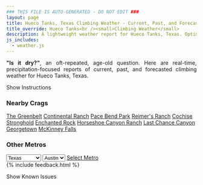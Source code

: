 ```yaml
---
### THIS FILE IS AUTO-GENERATED - DO NOT EDIT ###
layout: page
title: Hueco Tanks, Texas Climbing Weather - Current, Past, and Forecasted Report
title_override: Hueco Tanks<br /><small>Climbing Weather</small>
description: A lightweight weather report for Hueco Tanks, Texas. Optimized for slow internet connections.
js_includes:
  - weather.js
---
```


<section class="measure center lh-copy f5-ns f6 ph2 mv4" style="text-align: justify;">
<strong>"Is it dry?"</strong>, an oft-repeated, age-old question. Here are real-time,
precipitation-focused reports of current, past, and forecasted climbing weather for Hueco Tanks, Texas.
</section>

<p id="settings-toggle" class="mw5 b center tc hover-light-red black-70 pointer">Show Instructions</p>
<section id="settings" class="overflow-hidden" style="display:none;">
    <div class="mv2 ph2 center">
        <div class="fn f6 tc pv2">
            <p class="measure lh-copy center"><strong>Show/hide hourly forecasts</strong> by clicking the desired day.</p>
            <hr class="mw5 p0 mv2 o-60 b0 bt b--light-red light-red bg-light-red">
            <p class="measure lh-copy center"><strong>Current and Past conditions</strong> are measured by the nearest weather station. <strong>Forecast conditions</strong> are calculated and polled separately.</p>
            <hr class="mw5 p0 mv2 o-60 b0 bt b--light-red light-red bg-light-red">
            <p class="measure lh-copy center"><strong>Having issues?</strong> Try <a id="clear-cache" class="no-underline relative fancy-link light-red hover-light-red" href="#">clearing the local cache</a>.</p>
            <hr class="mw5 p0 mv2 o-60 b0 bt b--light-red light-red bg-light-red">
            <p class="measure lh-copy center">Weather data sourced from <a class="no-underline fancy-link relative light-red" target="_blank" href="https://www.weather.gov/documentation/services-web-api">weather.gov</a>.</p>
        </div>
    </div>
</section>
<section id="weather" data-crag="hueco-tanks-texas" class="mv4-ns mv3 ph2 center"></section>
<section id="nearby" class="tc lh-copy">
  <h3>Nearby Crags</h3>
<a class="nowrap no-underline fancy-link relative light-red mh3" href="/crags/the-greenbelt-texas-weather.html">The Greenbelt</a>
<a class="nowrap no-underline fancy-link relative light-red mh3" href="/crags/continental-ranch-texas-weather.html">Continental Ranch</a>
<a class="nowrap no-underline fancy-link relative light-red mh3" href="/crags/pace-bend-park-texas-weather.html">Pace Bend Park</a>
<a class="nowrap no-underline fancy-link relative light-red mh3" href="/crags/reimers-ranch-texas-weather.html">Reimer's Ranch</a>
<a class="nowrap no-underline fancy-link relative light-red mh3" href="/crags/cochise-stronghold-arizona-weather.html">Cochise Stronghold</a>
<a class="nowrap no-underline fancy-link relative light-red mh3" href="/crags/enchanted-rock-texas-weather.html">Enchanted Rock</a>
<a class="nowrap no-underline fancy-link relative light-red mh3" href="/crags/horseshoe-canyon-ranch-arkansas-weather.html">Horseshoe Canyon Ranch</a>
<a class="nowrap no-underline fancy-link relative light-red mh3" href="/crags/last-chance-canyon-new-mexico-weather.html">Last Chance Canyon</a>
<a class="nowrap no-underline fancy-link relative light-red mh3" href="/crags/georgetown-texas-weather.html">Georgetown</a>
<a class="nowrap no-underline fancy-link relative light-red mh3" href="/crags/mckinney-falls-texas-weather.html">McKinney Falls</a>
</section>
<section id="nearby" class="tc lh-copy">
  <h3>Other Metros</h3>
  <select class="ma1 bg-near-white pa2" id="stateSel">
    <option value="Texas" selected>Texas</option>
    <option value="Washington">Washington</option>
    <option value="Colorado">Colorado</option>
    <option value="Tennessee">Tennessee</option>
    <option value="Utah">Utah</option>
    <option value="California">California</option>
  </select>
  <select class="ma1 bg-near-white pa2" id="citySel">
    <option value="Austin" selected>Austin</option>
  </select>
  <a id="selectMetro" class="f6 link dim ph3 pv2 ma1 dib white bg-light-red" href="/crags/austin-texas-weather.html">Select Metro</a>
  <script>
    var states = [];
    states["Texas"] = "Austin"
    states["Washington"] = "Seattle"
    states["Colorado"] = "Denver"
    states["Tennessee"] = "Nashville"
    states["Utah"] = "Salt Lake City"
    states["California"] = "San Francisco|Los Angeles"
  </script>
</section>
{% include feedback.html %}
<p id="issues-toggle" class="mw5 b center tc hover-light-red black-70 pointer">Show Known Issues</p>
<section id="issues" class="overflow-hidden tc f6">
</section>

<script>
  var weekly_EPZ_116_60 = {"updated":"2021-07-23T08:31:39+00:00","units":"us","forecastGenerator":"BaselineForecastGenerator","generatedAt":"2021-07-23T08:43:38+00:00","updateTime":"2021-07-23T08:31:39+00:00","validTimes":"2021-07-23T02:00:00+00:00/P8DT6H","elevation":{"value":1449.9336,"unitCode":"unit:m"},"periods":[{"number":1,"name":"Overnight","startTime":"2021-07-23T02:00:00-06:00","endTime":"2021-07-23T06:00:00-06:00","isDaytime":false,"temperature":70,"temperatureUnit":"F","temperatureTrend":null,"windSpeed":"10 mph","windDirection":"SE","icon":"https://api.weather.gov/icons/land/night/tsra_hi,20?size=medium","shortForecast":"Isolated Showers And Thunderstorms","detailedForecast":"Isolated showers and thunderstorms. Mostly cloudy, with a low around 70. Southeast wind around 10 mph. Chance of precipitation is 20%. New rainfall amounts less than a tenth of an inch possible."},{"number":2,"name":"Friday","startTime":"2021-07-23T06:00:00-06:00","endTime":"2021-07-23T18:00:00-06:00","isDaytime":true,"temperature":88,"temperatureUnit":"F","temperatureTrend":null,"windSpeed":"12 to 17 mph","windDirection":"SW","icon":"https://api.weather.gov/icons/land/day/tsra_hi/tsra_hi,40?size=medium","shortForecast":"Scattered Showers And Thunderstorms","detailedForecast":"Scattered showers and thunderstorms. Mostly sunny, with a high near 88. Southwest wind 12 to 17 mph, with gusts as high as 26 mph. Chance of precipitation is 40%. New rainfall amounts less than a tenth of an inch possible."},{"number":3,"name":"Friday Night","startTime":"2021-07-23T18:00:00-06:00","endTime":"2021-07-24T06:00:00-06:00","isDaytime":false,"temperature":66,"temperatureUnit":"F","temperatureTrend":null,"windSpeed":"8 to 17 mph","windDirection":"SW","icon":"https://api.weather.gov/icons/land/night/tsra_sct,40?size=medium","shortForecast":"Scattered Showers And Thunderstorms","detailedForecast":"Scattered showers and thunderstorms. Mostly cloudy, with a low around 66. Southwest wind 8 to 17 mph, with gusts as high as 26 mph. Chance of precipitation is 40%. New rainfall amounts between a quarter and half of an inch possible."},{"number":4,"name":"Saturday","startTime":"2021-07-24T06:00:00-06:00","endTime":"2021-07-24T18:00:00-06:00","isDaytime":true,"temperature":85,"temperatureUnit":"F","temperatureTrend":null,"windSpeed":"13 mph","windDirection":"SW","icon":"https://api.weather.gov/icons/land/day/tsra_hi,20/tsra_hi,40?size=medium","shortForecast":"Chance Showers And Thunderstorms","detailedForecast":"A chance of showers and thunderstorms. Mostly sunny, with a high near 85. Southwest wind around 13 mph, with gusts as high as 20 mph. Chance of precipitation is 40%."},{"number":5,"name":"Saturday Night","startTime":"2021-07-24T18:00:00-06:00","endTime":"2021-07-25T06:00:00-06:00","isDaytime":false,"temperature":66,"temperatureUnit":"F","temperatureTrend":null,"windSpeed":"9 to 13 mph","windDirection":"SW","icon":"https://api.weather.gov/icons/land/night/tsra_sct,40/tsra_sct,20?size=medium","shortForecast":"Chance Showers And Thunderstorms","detailedForecast":"A chance of showers and thunderstorms. Mostly cloudy, with a low around 66. Southwest wind 9 to 13 mph, with gusts as high as 20 mph. Chance of precipitation is 40%."},{"number":6,"name":"Sunday","startTime":"2021-07-25T06:00:00-06:00","endTime":"2021-07-25T18:00:00-06:00","isDaytime":true,"temperature":86,"temperatureUnit":"F","temperatureTrend":null,"windSpeed":"8 mph","windDirection":"WSW","icon":"https://api.weather.gov/icons/land/day/tsra_hi,20/tsra_hi,30?size=medium","shortForecast":"Chance Showers And Thunderstorms","detailedForecast":"A chance of showers and thunderstorms. Partly sunny, with a high near 86. West southwest wind around 8 mph. Chance of precipitation is 30%."},{"number":7,"name":"Sunday Night","startTime":"2021-07-25T18:00:00-06:00","endTime":"2021-07-26T06:00:00-06:00","isDaytime":false,"temperature":69,"temperatureUnit":"F","temperatureTrend":null,"windSpeed":"8 to 12 mph","windDirection":"W","icon":"https://api.weather.gov/icons/land/night/tsra_hi,20?size=medium","shortForecast":"Slight Chance Showers And Thunderstorms","detailedForecast":"A slight chance of showers and thunderstorms. Partly cloudy, with a low around 69. West wind 8 to 12 mph. Chance of precipitation is 20%."},{"number":8,"name":"Monday","startTime":"2021-07-26T06:00:00-06:00","endTime":"2021-07-26T18:00:00-06:00","isDaytime":true,"temperature":89,"temperatureUnit":"F","temperatureTrend":null,"windSpeed":"6 to 9 mph","windDirection":"SSE","icon":"https://api.weather.gov/icons/land/day/sct/tsra_hi,30?size=medium","shortForecast":"Mostly Sunny then Chance Showers And Thunderstorms","detailedForecast":"A chance of showers and thunderstorms after noon. Mostly sunny, with a high near 89. South southeast wind 6 to 9 mph. Chance of precipitation is 30%."},{"number":9,"name":"Monday Night","startTime":"2021-07-26T18:00:00-06:00","endTime":"2021-07-27T06:00:00-06:00","isDaytime":false,"temperature":70,"temperatureUnit":"F","temperatureTrend":null,"windSpeed":"8 to 13 mph","windDirection":"ESE","icon":"https://api.weather.gov/icons/land/night/tsra_hi/sct?size=medium","shortForecast":"Slight Chance Showers And Thunderstorms then Partly Cloudy","detailedForecast":"A slight chance of showers and thunderstorms before midnight. Partly cloudy, with a low around 70. East southeast wind 8 to 13 mph, with gusts as high as 20 mph."},{"number":10,"name":"Tuesday","startTime":"2021-07-27T06:00:00-06:00","endTime":"2021-07-27T18:00:00-06:00","isDaytime":true,"temperature":91,"temperatureUnit":"F","temperatureTrend":null,"windSpeed":"8 to 13 mph","windDirection":"E","icon":"https://api.weather.gov/icons/land/day/few/tsra_hi,20?size=medium","shortForecast":"Sunny then Slight Chance Showers And Thunderstorms","detailedForecast":"A slight chance of showers and thunderstorms after noon. Sunny, with a high near 91. Chance of precipitation is 20%."},{"number":11,"name":"Tuesday Night","startTime":"2021-07-27T18:00:00-06:00","endTime":"2021-07-28T06:00:00-06:00","isDaytime":false,"temperature":71,"temperatureUnit":"F","temperatureTrend":null,"windSpeed":"8 to 14 mph","windDirection":"E","icon":"https://api.weather.gov/icons/land/night/tsra_hi?size=medium","shortForecast":"Slight Chance Showers And Thunderstorms","detailedForecast":"A slight chance of showers and thunderstorms. Partly cloudy, with a low around 71."},{"number":12,"name":"Wednesday","startTime":"2021-07-28T06:00:00-06:00","endTime":"2021-07-28T18:00:00-06:00","isDaytime":true,"temperature":91,"temperatureUnit":"F","temperatureTrend":null,"windSpeed":"8 to 13 mph","windDirection":"ESE","icon":"https://api.weather.gov/icons/land/day/tsra_hi,20?size=medium","shortForecast":"Slight Chance Showers And Thunderstorms","detailedForecast":"A slight chance of showers and thunderstorms. Sunny, with a high near 91. Chance of precipitation is 20%."},{"number":13,"name":"Wednesday Night","startTime":"2021-07-28T18:00:00-06:00","endTime":"2021-07-29T06:00:00-06:00","isDaytime":false,"temperature":71,"temperatureUnit":"F","temperatureTrend":null,"windSpeed":"8 to 14 mph","windDirection":"ESE","icon":"https://api.weather.gov/icons/land/night/tsra_hi,20?size=medium","shortForecast":"Slight Chance Showers And Thunderstorms","detailedForecast":"A slight chance of showers and thunderstorms. Partly cloudy, with a low around 71. Chance of precipitation is 20%."},{"number":14,"name":"Thursday","startTime":"2021-07-29T06:00:00-06:00","endTime":"2021-07-29T18:00:00-06:00","isDaytime":true,"temperature":90,"temperatureUnit":"F","temperatureTrend":null,"windSpeed":"8 to 16 mph","windDirection":"ESE","icon":"https://api.weather.gov/icons/land/day/tsra_hi,20?size=medium","shortForecast":"Slight Chance Showers And Thunderstorms","detailedForecast":"A slight chance of showers and thunderstorms. Sunny, with a high near 90. Chance of precipitation is 20%."}]}
  var hourly_EPZ_116_60 = {"@context":["https://geojson.org/geojson-ld/geojson-context.jsonld",{"@version":"1.1","wx":"https://api.weather.gov/ontology#","geo":"http://www.opengis.net/ont/geosparql#","unit":"http://codes.wmo.int/common/unit/","@vocab":"https://api.weather.gov/ontology#"}],"type":"Feature","geometry":{"type":"Polygon","coordinates":[[[-106.0565394,31.9207523],[-106.054364,31.8981566],[-106.02775960000001,31.9000002],[-106.02992990000001,31.9225961],[-106.0565394,31.9207523]]]},"properties":{"updated":"2021-07-23T08:31:39+00:00","units":"us","forecastGenerator":"HourlyForecastGenerator","generatedAt":"2021-07-23T08:43:39+00:00","updateTime":"2021-07-23T08:31:39+00:00","validTimes":"2021-07-23T02:00:00+00:00/P8DT6H","elevation":{"value":1449.9336,"unitCode":"unit:m"},"periods":[{"number":1,"name":"","startTime":"2021-07-23T02:00:00-06:00","endTime":"2021-07-23T03:00:00-06:00","isDaytime":false,"temperature":75,"temperatureUnit":"F","temperatureTrend":null,"windSpeed":"8 mph","windDirection":"SE","icon":"https://api.weather.gov/icons/land/night/tsra_sct,20?size=small","shortForecast":"Isolated Showers And Thunderstorms","detailedForecast":""},{"number":2,"name":"","startTime":"2021-07-23T03:00:00-06:00","endTime":"2021-07-23T04:00:00-06:00","isDaytime":false,"temperature":73,"temperatureUnit":"F","temperatureTrend":null,"windSpeed":"8 mph","windDirection":"ESE","icon":"https://api.weather.gov/icons/land/night/tsra_hi,20?size=small","shortForecast":"Isolated Showers And Thunderstorms","detailedForecast":""},{"number":3,"name":"","startTime":"2021-07-23T04:00:00-06:00","endTime":"2021-07-23T05:00:00-06:00","isDaytime":false,"temperature":73,"temperatureUnit":"F","temperatureTrend":null,"windSpeed":"10 mph","windDirection":"SE","icon":"https://api.weather.gov/icons/land/night/tsra_hi?size=small","shortForecast":"Isolated Showers And Thunderstorms","detailedForecast":""},{"number":4,"name":"","startTime":"2021-07-23T05:00:00-06:00","endTime":"2021-07-23T06:00:00-06:00","isDaytime":false,"temperature":71,"temperatureUnit":"F","temperatureTrend":null,"windSpeed":"9 mph","windDirection":"ESE","icon":"https://api.weather.gov/icons/land/night/tsra_hi?size=small","shortForecast":"Isolated Showers And Thunderstorms","detailedForecast":""},{"number":5,"name":"","startTime":"2021-07-23T06:00:00-06:00","endTime":"2021-07-23T07:00:00-06:00","isDaytime":true,"temperature":70,"temperatureUnit":"F","temperatureTrend":null,"windSpeed":"12 mph","windDirection":"SE","icon":"https://api.weather.gov/icons/land/day/tsra_hi?size=small","shortForecast":"Isolated Showers And Thunderstorms","detailedForecast":""},{"number":6,"name":"","startTime":"2021-07-23T07:00:00-06:00","endTime":"2021-07-23T08:00:00-06:00","isDaytime":true,"temperature":70,"temperatureUnit":"F","temperatureTrend":null,"windSpeed":"12 mph","windDirection":"SE","icon":"https://api.weather.gov/icons/land/day/sct?size=small","shortForecast":"Mostly Sunny","detailedForecast":""},{"number":7,"name":"","startTime":"2021-07-23T08:00:00-06:00","endTime":"2021-07-23T09:00:00-06:00","isDaytime":true,"temperature":74,"temperatureUnit":"F","temperatureTrend":null,"windSpeed":"14 mph","windDirection":"S","icon":"https://api.weather.gov/icons/land/day/sct?size=small","shortForecast":"Mostly Sunny","detailedForecast":""},{"number":8,"name":"","startTime":"2021-07-23T09:00:00-06:00","endTime":"2021-07-23T10:00:00-06:00","isDaytime":true,"temperature":77,"temperatureUnit":"F","temperatureTrend":null,"windSpeed":"14 mph","windDirection":"WSW","icon":"https://api.weather.gov/icons/land/day/sct?size=small","shortForecast":"Mostly Sunny","detailedForecast":""},{"number":9,"name":"","startTime":"2021-07-23T10:00:00-06:00","endTime":"2021-07-23T11:00:00-06:00","isDaytime":true,"temperature":80,"temperatureUnit":"F","temperatureTrend":null,"windSpeed":"13 mph","windDirection":"WSW","icon":"https://api.weather.gov/icons/land/day/sct?size=small","shortForecast":"Mostly Sunny","detailedForecast":""},{"number":10,"name":"","startTime":"2021-07-23T11:00:00-06:00","endTime":"2021-07-23T12:00:00-06:00","isDaytime":true,"temperature":82,"temperatureUnit":"F","temperatureTrend":null,"windSpeed":"12 mph","windDirection":"WSW","icon":"https://api.weather.gov/icons/land/day/sct?size=small","shortForecast":"Mostly Sunny","detailedForecast":""},{"number":11,"name":"","startTime":"2021-07-23T12:00:00-06:00","endTime":"2021-07-23T13:00:00-06:00","isDaytime":true,"temperature":84,"temperatureUnit":"F","temperatureTrend":null,"windSpeed":"12 mph","windDirection":"WSW","icon":"https://api.weather.gov/icons/land/day/tsra_hi,20?size=small","shortForecast":"Isolated Showers And Thunderstorms","detailedForecast":""},{"number":12,"name":"","startTime":"2021-07-23T13:00:00-06:00","endTime":"2021-07-23T14:00:00-06:00","isDaytime":true,"temperature":86,"temperatureUnit":"F","temperatureTrend":null,"windSpeed":"12 mph","windDirection":"WSW","icon":"https://api.weather.gov/icons/land/day/tsra_hi,20?size=small","shortForecast":"Isolated Showers And Thunderstorms","detailedForecast":""},{"number":13,"name":"","startTime":"2021-07-23T14:00:00-06:00","endTime":"2021-07-23T15:00:00-06:00","isDaytime":true,"temperature":88,"temperatureUnit":"F","temperatureTrend":null,"windSpeed":"13 mph","windDirection":"WSW","icon":"https://api.weather.gov/icons/land/day/tsra_hi,30?size=small","shortForecast":"Scattered Showers And Thunderstorms","detailedForecast":""},{"number":14,"name":"","startTime":"2021-07-23T15:00:00-06:00","endTime":"2021-07-23T16:00:00-06:00","isDaytime":true,"temperature":88,"temperatureUnit":"F","temperatureTrend":null,"windSpeed":"15 mph","windDirection":"W","icon":"https://api.weather.gov/icons/land/day/tsra_hi,40?size=small","shortForecast":"Scattered Showers And Thunderstorms","detailedForecast":""},{"number":15,"name":"","startTime":"2021-07-23T16:00:00-06:00","endTime":"2021-07-23T17:00:00-06:00","isDaytime":true,"temperature":86,"temperatureUnit":"F","temperatureTrend":null,"windSpeed":"15 mph","windDirection":"W","icon":"https://api.weather.gov/icons/land/day/tsra_hi?size=small","shortForecast":"Scattered Showers And Thunderstorms","detailedForecast":""},{"number":16,"name":"","startTime":"2021-07-23T17:00:00-06:00","endTime":"2021-07-23T18:00:00-06:00","isDaytime":true,"temperature":86,"temperatureUnit":"F","temperatureTrend":null,"windSpeed":"17 mph","windDirection":"W","icon":"https://api.weather.gov/icons/land/day/tsra_hi?size=small","shortForecast":"Scattered Showers And Thunderstorms","detailedForecast":""},{"number":17,"name":"","startTime":"2021-07-23T18:00:00-06:00","endTime":"2021-07-23T19:00:00-06:00","isDaytime":false,"temperature":85,"temperatureUnit":"F","temperatureTrend":null,"windSpeed":"16 mph","windDirection":"W","icon":"https://api.weather.gov/icons/land/night/tsra_hi?size=small","shortForecast":"Scattered Showers And Thunderstorms","detailedForecast":""},{"number":18,"name":"","startTime":"2021-07-23T19:00:00-06:00","endTime":"2021-07-23T20:00:00-06:00","isDaytime":false,"temperature":84,"temperatureUnit":"F","temperatureTrend":null,"windSpeed":"17 mph","windDirection":"WSW","icon":"https://api.weather.gov/icons/land/night/tsra_hi?size=small","shortForecast":"Scattered Showers And Thunderstorms","detailedForecast":""},{"number":19,"name":"","startTime":"2021-07-23T20:00:00-06:00","endTime":"2021-07-23T21:00:00-06:00","isDaytime":false,"temperature":80,"temperatureUnit":"F","temperatureTrend":null,"windSpeed":"16 mph","windDirection":"SSW","icon":"https://api.weather.gov/icons/land/night/tsra_sct?size=small","shortForecast":"Scattered Showers And Thunderstorms","detailedForecast":""},{"number":20,"name":"","startTime":"2021-07-23T21:00:00-06:00","endTime":"2021-07-23T22:00:00-06:00","isDaytime":false,"temperature":77,"temperatureUnit":"F","temperatureTrend":null,"windSpeed":"14 mph","windDirection":"WSW","icon":"https://api.weather.gov/icons/land/night/tsra_sct?size=small","shortForecast":"Scattered Showers And Thunderstorms","detailedForecast":""},{"number":21,"name":"","startTime":"2021-07-23T22:00:00-06:00","endTime":"2021-07-23T23:00:00-06:00","isDaytime":false,"temperature":76,"temperatureUnit":"F","temperatureTrend":null,"windSpeed":"15 mph","windDirection":"SW","icon":"https://api.weather.gov/icons/land/night/tsra?size=small","shortForecast":"Scattered Showers And Thunderstorms","detailedForecast":""},{"number":22,"name":"","startTime":"2021-07-23T23:00:00-06:00","endTime":"2021-07-24T00:00:00-06:00","isDaytime":false,"temperature":75,"temperatureUnit":"F","temperatureTrend":null,"windSpeed":"13 mph","windDirection":"SW","icon":"https://api.weather.gov/icons/land/night/tsra_sct?size=small","shortForecast":"Scattered Showers And Thunderstorms","detailedForecast":""},{"number":23,"name":"","startTime":"2021-07-24T00:00:00-06:00","endTime":"2021-07-24T01:00:00-06:00","isDaytime":false,"temperature":74,"temperatureUnit":"F","temperatureTrend":null,"windSpeed":"14 mph","windDirection":"SSW","icon":"https://api.weather.gov/icons/land/night/tsra_sct?size=small","shortForecast":"Scattered Showers And Thunderstorms","detailedForecast":""},{"number":24,"name":"","startTime":"2021-07-24T01:00:00-06:00","endTime":"2021-07-24T02:00:00-06:00","isDaytime":false,"temperature":72,"temperatureUnit":"F","temperatureTrend":null,"windSpeed":"12 mph","windDirection":"SSW","icon":"https://api.weather.gov/icons/land/night/tsra_sct?size=small","shortForecast":"Scattered Showers And Thunderstorms","detailedForecast":""},{"number":25,"name":"","startTime":"2021-07-24T02:00:00-06:00","endTime":"2021-07-24T03:00:00-06:00","isDaytime":false,"temperature":70,"temperatureUnit":"F","temperatureTrend":null,"windSpeed":"10 mph","windDirection":"SSW","icon":"https://api.weather.gov/icons/land/night/tsra_sct?size=small","shortForecast":"Scattered Showers And Thunderstorms","detailedForecast":""},{"number":26,"name":"","startTime":"2021-07-24T03:00:00-06:00","endTime":"2021-07-24T04:00:00-06:00","isDaytime":false,"temperature":68,"temperatureUnit":"F","temperatureTrend":null,"windSpeed":"12 mph","windDirection":"SSW","icon":"https://api.weather.gov/icons/land/night/tsra_hi?size=small","shortForecast":"Scattered Showers And Thunderstorms","detailedForecast":""},{"number":27,"name":"","startTime":"2021-07-24T04:00:00-06:00","endTime":"2021-07-24T05:00:00-06:00","isDaytime":false,"temperature":67,"temperatureUnit":"F","temperatureTrend":null,"windSpeed":"9 mph","windDirection":"S","icon":"https://api.weather.gov/icons/land/night/tsra_hi?size=small","shortForecast":"Scattered Showers And Thunderstorms","detailedForecast":""},{"number":28,"name":"","startTime":"2021-07-24T05:00:00-06:00","endTime":"2021-07-24T06:00:00-06:00","isDaytime":false,"temperature":66,"temperatureUnit":"F","temperatureTrend":null,"windSpeed":"8 mph","windDirection":"S","icon":"https://api.weather.gov/icons/land/night/tsra_hi?size=small","shortForecast":"Scattered Showers And Thunderstorms","detailedForecast":""},{"number":29,"name":"","startTime":"2021-07-24T06:00:00-06:00","endTime":"2021-07-24T07:00:00-06:00","isDaytime":true,"temperature":66,"temperatureUnit":"F","temperatureTrend":null,"windSpeed":"10 mph","windDirection":"S","icon":"https://api.weather.gov/icons/land/day/tsra_hi?size=small","shortForecast":"Slight Chance Showers And Thunderstorms","detailedForecast":""},{"number":30,"name":"","startTime":"2021-07-24T07:00:00-06:00","endTime":"2021-07-24T08:00:00-06:00","isDaytime":true,"temperature":66,"temperatureUnit":"F","temperatureTrend":null,"windSpeed":"10 mph","windDirection":"S","icon":"https://api.weather.gov/icons/land/day/tsra_hi?size=small","shortForecast":"Slight Chance Showers And Thunderstorms","detailedForecast":""},{"number":31,"name":"","startTime":"2021-07-24T08:00:00-06:00","endTime":"2021-07-24T09:00:00-06:00","isDaytime":true,"temperature":70,"temperatureUnit":"F","temperatureTrend":null,"windSpeed":"10 mph","windDirection":"SSW","icon":"https://api.weather.gov/icons/land/day/tsra_hi?size=small","shortForecast":"Slight Chance Showers And Thunderstorms","detailedForecast":""},{"number":32,"name":"","startTime":"2021-07-24T09:00:00-06:00","endTime":"2021-07-24T10:00:00-06:00","isDaytime":true,"temperature":73,"temperatureUnit":"F","temperatureTrend":null,"windSpeed":"10 mph","windDirection":"SW","icon":"https://api.weather.gov/icons/land/day/tsra_hi?size=small","shortForecast":"Slight Chance Showers And Thunderstorms","detailedForecast":""},{"number":33,"name":"","startTime":"2021-07-24T10:00:00-06:00","endTime":"2021-07-24T11:00:00-06:00","isDaytime":true,"temperature":76,"temperatureUnit":"F","temperatureTrend":null,"windSpeed":"10 mph","windDirection":"SW","icon":"https://api.weather.gov/icons/land/day/tsra_hi?size=small","shortForecast":"Slight Chance Showers And Thunderstorms","detailedForecast":""},{"number":34,"name":"","startTime":"2021-07-24T11:00:00-06:00","endTime":"2021-07-24T12:00:00-06:00","isDaytime":true,"temperature":79,"temperatureUnit":"F","temperatureTrend":null,"windSpeed":"12 mph","windDirection":"WSW","icon":"https://api.weather.gov/icons/land/day/tsra_hi?size=small","shortForecast":"Slight Chance Showers And Thunderstorms","detailedForecast":""},{"number":35,"name":"","startTime":"2021-07-24T12:00:00-06:00","endTime":"2021-07-24T13:00:00-06:00","isDaytime":true,"temperature":81,"temperatureUnit":"F","temperatureTrend":null,"windSpeed":"12 mph","windDirection":"WSW","icon":"https://api.weather.gov/icons/land/day/tsra_hi?size=small","shortForecast":"Chance Showers And Thunderstorms","detailedForecast":""},{"number":36,"name":"","startTime":"2021-07-24T13:00:00-06:00","endTime":"2021-07-24T14:00:00-06:00","isDaytime":true,"temperature":83,"temperatureUnit":"F","temperatureTrend":null,"windSpeed":"12 mph","windDirection":"WSW","icon":"https://api.weather.gov/icons/land/day/tsra_hi?size=small","shortForecast":"Chance Showers And Thunderstorms","detailedForecast":""},{"number":37,"name":"","startTime":"2021-07-24T14:00:00-06:00","endTime":"2021-07-24T15:00:00-06:00","isDaytime":true,"temperature":85,"temperatureUnit":"F","temperatureTrend":null,"windSpeed":"12 mph","windDirection":"SW","icon":"https://api.weather.gov/icons/land/day/tsra_hi?size=small","shortForecast":"Chance Showers And Thunderstorms","detailedForecast":""},{"number":38,"name":"","startTime":"2021-07-24T15:00:00-06:00","endTime":"2021-07-24T16:00:00-06:00","isDaytime":true,"temperature":85,"temperatureUnit":"F","temperatureTrend":null,"windSpeed":"12 mph","windDirection":"SW","icon":"https://api.weather.gov/icons/land/day/tsra_hi?size=small","shortForecast":"Chance Showers And Thunderstorms","detailedForecast":""},{"number":39,"name":"","startTime":"2021-07-24T16:00:00-06:00","endTime":"2021-07-24T17:00:00-06:00","isDaytime":true,"temperature":83,"temperatureUnit":"F","temperatureTrend":null,"windSpeed":"12 mph","windDirection":"SW","icon":"https://api.weather.gov/icons/land/day/tsra_hi?size=small","shortForecast":"Chance Showers And Thunderstorms","detailedForecast":""},{"number":40,"name":"","startTime":"2021-07-24T17:00:00-06:00","endTime":"2021-07-24T18:00:00-06:00","isDaytime":true,"temperature":83,"temperatureUnit":"F","temperatureTrend":null,"windSpeed":"13 mph","windDirection":"WSW","icon":"https://api.weather.gov/icons/land/day/tsra_hi?size=small","shortForecast":"Chance Showers And Thunderstorms","detailedForecast":""},{"number":41,"name":"","startTime":"2021-07-24T18:00:00-06:00","endTime":"2021-07-24T19:00:00-06:00","isDaytime":false,"temperature":82,"temperatureUnit":"F","temperatureTrend":null,"windSpeed":"13 mph","windDirection":"WSW","icon":"https://api.weather.gov/icons/land/night/tsra_hi?size=small","shortForecast":"Chance Showers And Thunderstorms","detailedForecast":""},{"number":42,"name":"","startTime":"2021-07-24T19:00:00-06:00","endTime":"2021-07-24T20:00:00-06:00","isDaytime":false,"temperature":82,"temperatureUnit":"F","temperatureTrend":null,"windSpeed":"13 mph","windDirection":"WSW","icon":"https://api.weather.gov/icons/land/night/tsra_hi?size=small","shortForecast":"Chance Showers And Thunderstorms","detailedForecast":""},{"number":43,"name":"","startTime":"2021-07-24T20:00:00-06:00","endTime":"2021-07-24T21:00:00-06:00","isDaytime":false,"temperature":78,"temperatureUnit":"F","temperatureTrend":null,"windSpeed":"12 mph","windDirection":"W","icon":"https://api.weather.gov/icons/land/night/tsra_hi?size=small","shortForecast":"Chance Showers And Thunderstorms","detailedForecast":""},{"number":44,"name":"","startTime":"2021-07-24T21:00:00-06:00","endTime":"2021-07-24T22:00:00-06:00","isDaytime":false,"temperature":76,"temperatureUnit":"F","temperatureTrend":null,"windSpeed":"12 mph","windDirection":"W","icon":"https://api.weather.gov/icons/land/night/tsra_sct?size=small","shortForecast":"Chance Showers And Thunderstorms","detailedForecast":""},{"number":45,"name":"","startTime":"2021-07-24T22:00:00-06:00","endTime":"2021-07-24T23:00:00-06:00","isDaytime":false,"temperature":74,"temperatureUnit":"F","temperatureTrend":null,"windSpeed":"12 mph","windDirection":"WSW","icon":"https://api.weather.gov/icons/land/night/tsra_sct?size=small","shortForecast":"Chance Showers And Thunderstorms","detailedForecast":""},{"number":46,"name":"","startTime":"2021-07-24T23:00:00-06:00","endTime":"2021-07-25T00:00:00-06:00","isDaytime":false,"temperature":74,"temperatureUnit":"F","temperatureTrend":null,"windSpeed":"13 mph","windDirection":"SW","icon":"https://api.weather.gov/icons/land/night/tsra_sct?size=small","shortForecast":"Chance Showers And Thunderstorms","detailedForecast":""},{"number":47,"name":"","startTime":"2021-07-25T00:00:00-06:00","endTime":"2021-07-25T01:00:00-06:00","isDaytime":false,"temperature":73,"temperatureUnit":"F","temperatureTrend":null,"windSpeed":"13 mph","windDirection":"SSW","icon":"https://api.weather.gov/icons/land/night/tsra_sct?size=small","shortForecast":"Slight Chance Showers And Thunderstorms","detailedForecast":""},{"number":48,"name":"","startTime":"2021-07-25T01:00:00-06:00","endTime":"2021-07-25T02:00:00-06:00","isDaytime":false,"temperature":71,"temperatureUnit":"F","temperatureTrend":null,"windSpeed":"13 mph","windDirection":"SSW","icon":"https://api.weather.gov/icons/land/night/tsra_sct?size=small","shortForecast":"Slight Chance Showers And Thunderstorms","detailedForecast":""},{"number":49,"name":"","startTime":"2021-07-25T02:00:00-06:00","endTime":"2021-07-25T03:00:00-06:00","isDaytime":false,"temperature":69,"temperatureUnit":"F","temperatureTrend":null,"windSpeed":"12 mph","windDirection":"SW","icon":"https://api.weather.gov/icons/land/night/tsra_sct?size=small","shortForecast":"Slight Chance Showers And Thunderstorms","detailedForecast":""},{"number":50,"name":"","startTime":"2021-07-25T03:00:00-06:00","endTime":"2021-07-25T04:00:00-06:00","isDaytime":false,"temperature":68,"temperatureUnit":"F","temperatureTrend":null,"windSpeed":"10 mph","windDirection":"SW","icon":"https://api.weather.gov/icons/land/night/tsra_sct?size=small","shortForecast":"Slight Chance Showers And Thunderstorms","detailedForecast":""},{"number":51,"name":"","startTime":"2021-07-25T04:00:00-06:00","endTime":"2021-07-25T05:00:00-06:00","isDaytime":false,"temperature":67,"temperatureUnit":"F","temperatureTrend":null,"windSpeed":"9 mph","windDirection":"SW","icon":"https://api.weather.gov/icons/land/night/tsra_sct?size=small","shortForecast":"Slight Chance Showers And Thunderstorms","detailedForecast":""},{"number":52,"name":"","startTime":"2021-07-25T05:00:00-06:00","endTime":"2021-07-25T06:00:00-06:00","isDaytime":false,"temperature":66,"temperatureUnit":"F","temperatureTrend":null,"windSpeed":"9 mph","windDirection":"WSW","icon":"https://api.weather.gov/icons/land/night/tsra_sct?size=small","shortForecast":"Slight Chance Showers And Thunderstorms","detailedForecast":""},{"number":53,"name":"","startTime":"2021-07-25T06:00:00-06:00","endTime":"2021-07-25T07:00:00-06:00","isDaytime":true,"temperature":66,"temperatureUnit":"F","temperatureTrend":null,"windSpeed":"8 mph","windDirection":"W","icon":"https://api.weather.gov/icons/land/day/tsra_sct?size=small","shortForecast":"Slight Chance Showers And Thunderstorms","detailedForecast":""},{"number":54,"name":"","startTime":"2021-07-25T07:00:00-06:00","endTime":"2021-07-25T08:00:00-06:00","isDaytime":true,"temperature":66,"temperatureUnit":"F","temperatureTrend":null,"windSpeed":"8 mph","windDirection":"W","icon":"https://api.weather.gov/icons/land/day/tsra_sct?size=small","shortForecast":"Slight Chance Showers And Thunderstorms","detailedForecast":""},{"number":55,"name":"","startTime":"2021-07-25T08:00:00-06:00","endTime":"2021-07-25T09:00:00-06:00","isDaytime":true,"temperature":70,"temperatureUnit":"F","temperatureTrend":null,"windSpeed":"8 mph","windDirection":"W","icon":"https://api.weather.gov/icons/land/day/tsra_hi?size=small","shortForecast":"Slight Chance Showers And Thunderstorms","detailedForecast":""},{"number":56,"name":"","startTime":"2021-07-25T09:00:00-06:00","endTime":"2021-07-25T10:00:00-06:00","isDaytime":true,"temperature":73,"temperatureUnit":"F","temperatureTrend":null,"windSpeed":"8 mph","windDirection":"W","icon":"https://api.weather.gov/icons/land/day/tsra_hi?size=small","shortForecast":"Slight Chance Showers And Thunderstorms","detailedForecast":""},{"number":57,"name":"","startTime":"2021-07-25T10:00:00-06:00","endTime":"2021-07-25T11:00:00-06:00","isDaytime":true,"temperature":77,"temperatureUnit":"F","temperatureTrend":null,"windSpeed":"8 mph","windDirection":"W","icon":"https://api.weather.gov/icons/land/day/tsra_hi?size=small","shortForecast":"Slight Chance Showers And Thunderstorms","detailedForecast":""},{"number":58,"name":"","startTime":"2021-07-25T11:00:00-06:00","endTime":"2021-07-25T12:00:00-06:00","isDaytime":true,"temperature":79,"temperatureUnit":"F","temperatureTrend":null,"windSpeed":"7 mph","windDirection":"W","icon":"https://api.weather.gov/icons/land/day/tsra_hi?size=small","shortForecast":"Slight Chance Showers And Thunderstorms","detailedForecast":""},{"number":59,"name":"","startTime":"2021-07-25T12:00:00-06:00","endTime":"2021-07-25T13:00:00-06:00","isDaytime":true,"temperature":82,"temperatureUnit":"F","temperatureTrend":null,"windSpeed":"7 mph","windDirection":"WSW","icon":"https://api.weather.gov/icons/land/day/tsra_hi?size=small","shortForecast":"Chance Showers And Thunderstorms","detailedForecast":""},{"number":60,"name":"","startTime":"2021-07-25T13:00:00-06:00","endTime":"2021-07-25T14:00:00-06:00","isDaytime":true,"temperature":84,"temperatureUnit":"F","temperatureTrend":null,"windSpeed":"7 mph","windDirection":"WSW","icon":"https://api.weather.gov/icons/land/day/tsra_hi?size=small","shortForecast":"Chance Showers And Thunderstorms","detailedForecast":""},{"number":61,"name":"","startTime":"2021-07-25T14:00:00-06:00","endTime":"2021-07-25T15:00:00-06:00","isDaytime":true,"temperature":86,"temperatureUnit":"F","temperatureTrend":null,"windSpeed":"8 mph","windDirection":"SW","icon":"https://api.weather.gov/icons/land/day/tsra_hi?size=small","shortForecast":"Chance Showers And Thunderstorms","detailedForecast":""},{"number":62,"name":"","startTime":"2021-07-25T15:00:00-06:00","endTime":"2021-07-25T16:00:00-06:00","isDaytime":true,"temperature":86,"temperatureUnit":"F","temperatureTrend":null,"windSpeed":"8 mph","windDirection":"SSW","icon":"https://api.weather.gov/icons/land/day/tsra_hi?size=small","shortForecast":"Chance Showers And Thunderstorms","detailedForecast":""},{"number":63,"name":"","startTime":"2021-07-25T16:00:00-06:00","endTime":"2021-07-25T17:00:00-06:00","isDaytime":true,"temperature":84,"temperatureUnit":"F","temperatureTrend":null,"windSpeed":"8 mph","windDirection":"SSW","icon":"https://api.weather.gov/icons/land/day/tsra_hi?size=small","shortForecast":"Chance Showers And Thunderstorms","detailedForecast":""},{"number":64,"name":"","startTime":"2021-07-25T17:00:00-06:00","endTime":"2021-07-25T18:00:00-06:00","isDaytime":true,"temperature":84,"temperatureUnit":"F","temperatureTrend":null,"windSpeed":"8 mph","windDirection":"SSW","icon":"https://api.weather.gov/icons/land/day/tsra_hi?size=small","shortForecast":"Chance Showers And Thunderstorms","detailedForecast":""},{"number":65,"name":"","startTime":"2021-07-25T18:00:00-06:00","endTime":"2021-07-25T19:00:00-06:00","isDaytime":false,"temperature":83,"temperatureUnit":"F","temperatureTrend":null,"windSpeed":"8 mph","windDirection":"SSW","icon":"https://api.weather.gov/icons/land/night/tsra_hi?size=small","shortForecast":"Slight Chance Showers And Thunderstorms","detailedForecast":""},{"number":66,"name":"","startTime":"2021-07-25T19:00:00-06:00","endTime":"2021-07-25T20:00:00-06:00","isDaytime":false,"temperature":83,"temperatureUnit":"F","temperatureTrend":null,"windSpeed":"8 mph","windDirection":"SSW","icon":"https://api.weather.gov/icons/land/night/tsra_hi?size=small","shortForecast":"Slight Chance Showers And Thunderstorms","detailedForecast":""},{"number":67,"name":"","startTime":"2021-07-25T20:00:00-06:00","endTime":"2021-07-25T21:00:00-06:00","isDaytime":false,"temperature":80,"temperatureUnit":"F","temperatureTrend":null,"windSpeed":"8 mph","windDirection":"SSW","icon":"https://api.weather.gov/icons/land/night/tsra_hi?size=small","shortForecast":"Slight Chance Showers And Thunderstorms","detailedForecast":""},{"number":68,"name":"","startTime":"2021-07-25T21:00:00-06:00","endTime":"2021-07-25T22:00:00-06:00","isDaytime":false,"temperature":78,"temperatureUnit":"F","temperatureTrend":null,"windSpeed":"8 mph","windDirection":"SSW","icon":"https://api.weather.gov/icons/land/night/tsra_hi?size=small","shortForecast":"Slight Chance Showers And Thunderstorms","detailedForecast":""},{"number":69,"name":"","startTime":"2021-07-25T22:00:00-06:00","endTime":"2021-07-25T23:00:00-06:00","isDaytime":false,"temperature":76,"temperatureUnit":"F","temperatureTrend":null,"windSpeed":"9 mph","windDirection":"SW","icon":"https://api.weather.gov/icons/land/night/tsra_hi?size=small","shortForecast":"Slight Chance Showers And Thunderstorms","detailedForecast":""},{"number":70,"name":"","startTime":"2021-07-25T23:00:00-06:00","endTime":"2021-07-26T00:00:00-06:00","isDaytime":false,"temperature":76,"temperatureUnit":"F","temperatureTrend":null,"windSpeed":"10 mph","windDirection":"WSW","icon":"https://api.weather.gov/icons/land/night/tsra_hi?size=small","shortForecast":"Slight Chance Showers And Thunderstorms","detailedForecast":""},{"number":71,"name":"","startTime":"2021-07-26T00:00:00-06:00","endTime":"2021-07-26T01:00:00-06:00","isDaytime":false,"temperature":75,"temperatureUnit":"F","temperatureTrend":null,"windSpeed":"12 mph","windDirection":"W","icon":"https://api.weather.gov/icons/land/night/tsra_hi?size=small","shortForecast":"Slight Chance Showers And Thunderstorms","detailedForecast":""},{"number":72,"name":"","startTime":"2021-07-26T01:00:00-06:00","endTime":"2021-07-26T02:00:00-06:00","isDaytime":false,"temperature":74,"temperatureUnit":"F","temperatureTrend":null,"windSpeed":"10 mph","windDirection":"W","icon":"https://api.weather.gov/icons/land/night/tsra_hi?size=small","shortForecast":"Slight Chance Showers And Thunderstorms","detailedForecast":""},{"number":73,"name":"","startTime":"2021-07-26T02:00:00-06:00","endTime":"2021-07-26T03:00:00-06:00","isDaytime":false,"temperature":72,"temperatureUnit":"F","temperatureTrend":null,"windSpeed":"9 mph","windDirection":"WNW","icon":"https://api.weather.gov/icons/land/night/tsra_hi?size=small","shortForecast":"Slight Chance Showers And Thunderstorms","detailedForecast":""},{"number":74,"name":"","startTime":"2021-07-26T03:00:00-06:00","endTime":"2021-07-26T04:00:00-06:00","isDaytime":false,"temperature":71,"temperatureUnit":"F","temperatureTrend":null,"windSpeed":"8 mph","windDirection":"WNW","icon":"https://api.weather.gov/icons/land/night/tsra_hi?size=small","shortForecast":"Slight Chance Showers And Thunderstorms","detailedForecast":""},{"number":75,"name":"","startTime":"2021-07-26T04:00:00-06:00","endTime":"2021-07-26T05:00:00-06:00","isDaytime":false,"temperature":70,"temperatureUnit":"F","temperatureTrend":null,"windSpeed":"8 mph","windDirection":"NW","icon":"https://api.weather.gov/icons/land/night/tsra_hi?size=small","shortForecast":"Slight Chance Showers And Thunderstorms","detailedForecast":""},{"number":76,"name":"","startTime":"2021-07-26T05:00:00-06:00","endTime":"2021-07-26T06:00:00-06:00","isDaytime":false,"temperature":69,"temperatureUnit":"F","temperatureTrend":null,"windSpeed":"8 mph","windDirection":"N","icon":"https://api.weather.gov/icons/land/night/tsra_hi?size=small","shortForecast":"Slight Chance Showers And Thunderstorms","detailedForecast":""},{"number":77,"name":"","startTime":"2021-07-26T06:00:00-06:00","endTime":"2021-07-26T07:00:00-06:00","isDaytime":true,"temperature":69,"temperatureUnit":"F","temperatureTrend":null,"windSpeed":"8 mph","windDirection":"NNE","icon":"https://api.weather.gov/icons/land/day/sct?size=small","shortForecast":"Mostly Sunny","detailedForecast":""},{"number":78,"name":"","startTime":"2021-07-26T07:00:00-06:00","endTime":"2021-07-26T08:00:00-06:00","isDaytime":true,"temperature":69,"temperatureUnit":"F","temperatureTrend":null,"windSpeed":"8 mph","windDirection":"NNE","icon":"https://api.weather.gov/icons/land/day/sct?size=small","shortForecast":"Mostly Sunny","detailedForecast":""},{"number":79,"name":"","startTime":"2021-07-26T08:00:00-06:00","endTime":"2021-07-26T09:00:00-06:00","isDaytime":true,"temperature":73,"temperatureUnit":"F","temperatureTrend":null,"windSpeed":"8 mph","windDirection":"NNE","icon":"https://api.weather.gov/icons/land/day/sct?size=small","shortForecast":"Mostly Sunny","detailedForecast":""},{"number":80,"name":"","startTime":"2021-07-26T09:00:00-06:00","endTime":"2021-07-26T10:00:00-06:00","isDaytime":true,"temperature":76,"temperatureUnit":"F","temperatureTrend":null,"windSpeed":"8 mph","windDirection":"NNE","icon":"https://api.weather.gov/icons/land/day/sct?size=small","shortForecast":"Mostly Sunny","detailedForecast":""},{"number":81,"name":"","startTime":"2021-07-26T10:00:00-06:00","endTime":"2021-07-26T11:00:00-06:00","isDaytime":true,"temperature":80,"temperatureUnit":"F","temperatureTrend":null,"windSpeed":"7 mph","windDirection":"ENE","icon":"https://api.weather.gov/icons/land/day/sct?size=small","shortForecast":"Mostly Sunny","detailedForecast":""},{"number":82,"name":"","startTime":"2021-07-26T11:00:00-06:00","endTime":"2021-07-26T12:00:00-06:00","isDaytime":true,"temperature":82,"temperatureUnit":"F","temperatureTrend":null,"windSpeed":"6 mph","windDirection":"SSE","icon":"https://api.weather.gov/icons/land/day/sct?size=small","shortForecast":"Mostly Sunny","detailedForecast":""},{"number":83,"name":"","startTime":"2021-07-26T12:00:00-06:00","endTime":"2021-07-26T13:00:00-06:00","isDaytime":true,"temperature":85,"temperatureUnit":"F","temperatureTrend":null,"windSpeed":"6 mph","windDirection":"SSW","icon":"https://api.weather.gov/icons/land/day/tsra_hi?size=small","shortForecast":"Chance Showers And Thunderstorms","detailedForecast":""},{"number":84,"name":"","startTime":"2021-07-26T13:00:00-06:00","endTime":"2021-07-26T14:00:00-06:00","isDaytime":true,"temperature":87,"temperatureUnit":"F","temperatureTrend":null,"windSpeed":"6 mph","windDirection":"SSW","icon":"https://api.weather.gov/icons/land/day/tsra_hi?size=small","shortForecast":"Chance Showers And Thunderstorms","detailedForecast":""},{"number":85,"name":"","startTime":"2021-07-26T14:00:00-06:00","endTime":"2021-07-26T15:00:00-06:00","isDaytime":true,"temperature":89,"temperatureUnit":"F","temperatureTrend":null,"windSpeed":"7 mph","windDirection":"SSW","icon":"https://api.weather.gov/icons/land/day/tsra_hi?size=small","shortForecast":"Chance Showers And Thunderstorms","detailedForecast":""},{"number":86,"name":"","startTime":"2021-07-26T15:00:00-06:00","endTime":"2021-07-26T16:00:00-06:00","isDaytime":true,"temperature":89,"temperatureUnit":"F","temperatureTrend":null,"windSpeed":"8 mph","windDirection":"SSW","icon":"https://api.weather.gov/icons/land/day/tsra_hi?size=small","shortForecast":"Chance Showers And Thunderstorms","detailedForecast":""},{"number":87,"name":"","startTime":"2021-07-26T16:00:00-06:00","endTime":"2021-07-26T17:00:00-06:00","isDaytime":true,"temperature":87,"temperatureUnit":"F","temperatureTrend":null,"windSpeed":"9 mph","windDirection":"S","icon":"https://api.weather.gov/icons/land/day/tsra_hi?size=small","shortForecast":"Chance Showers And Thunderstorms","detailedForecast":""},{"number":88,"name":"","startTime":"2021-07-26T17:00:00-06:00","endTime":"2021-07-26T18:00:00-06:00","isDaytime":true,"temperature":87,"temperatureUnit":"F","temperatureTrend":null,"windSpeed":"9 mph","windDirection":"SSE","icon":"https://api.weather.gov/icons/land/day/tsra_hi?size=small","shortForecast":"Chance Showers And Thunderstorms","detailedForecast":""},{"number":89,"name":"","startTime":"2021-07-26T18:00:00-06:00","endTime":"2021-07-26T19:00:00-06:00","isDaytime":false,"temperature":86,"temperatureUnit":"F","temperatureTrend":null,"windSpeed":"10 mph","windDirection":"SE","icon":"https://api.weather.gov/icons/land/night/tsra_hi?size=small","shortForecast":"Slight Chance Showers And Thunderstorms","detailedForecast":""},{"number":90,"name":"","startTime":"2021-07-26T19:00:00-06:00","endTime":"2021-07-26T20:00:00-06:00","isDaytime":false,"temperature":86,"temperatureUnit":"F","temperatureTrend":null,"windSpeed":"12 mph","windDirection":"SE","icon":"https://api.weather.gov/icons/land/night/tsra_hi?size=small","shortForecast":"Slight Chance Showers And Thunderstorms","detailedForecast":""},{"number":91,"name":"","startTime":"2021-07-26T20:00:00-06:00","endTime":"2021-07-26T21:00:00-06:00","isDaytime":false,"temperature":82,"temperatureUnit":"F","temperatureTrend":null,"windSpeed":"13 mph","windDirection":"SSE","icon":"https://api.weather.gov/icons/land/night/tsra_hi?size=small","shortForecast":"Slight Chance Showers And Thunderstorms","detailedForecast":""},{"number":92,"name":"","startTime":"2021-07-26T21:00:00-06:00","endTime":"2021-07-26T22:00:00-06:00","isDaytime":false,"temperature":80,"temperatureUnit":"F","temperatureTrend":null,"windSpeed":"13 mph","windDirection":"SSE","icon":"https://api.weather.gov/icons/land/night/tsra_hi?size=small","shortForecast":"Slight Chance Showers And Thunderstorms","detailedForecast":""},{"number":93,"name":"","startTime":"2021-07-26T22:00:00-06:00","endTime":"2021-07-26T23:00:00-06:00","isDaytime":false,"temperature":78,"temperatureUnit":"F","temperatureTrend":null,"windSpeed":"13 mph","windDirection":"SSE","icon":"https://api.weather.gov/icons/land/night/tsra_hi?size=small","shortForecast":"Slight Chance Showers And Thunderstorms","detailedForecast":""},{"number":94,"name":"","startTime":"2021-07-26T23:00:00-06:00","endTime":"2021-07-27T00:00:00-06:00","isDaytime":false,"temperature":78,"temperatureUnit":"F","temperatureTrend":null,"windSpeed":"12 mph","windDirection":"SSE","icon":"https://api.weather.gov/icons/land/night/tsra_hi?size=small","shortForecast":"Slight Chance Showers And Thunderstorms","detailedForecast":""},{"number":95,"name":"","startTime":"2021-07-27T00:00:00-06:00","endTime":"2021-07-27T01:00:00-06:00","isDaytime":false,"temperature":77,"temperatureUnit":"F","temperatureTrend":null,"windSpeed":"10 mph","windDirection":"SSE","icon":"https://api.weather.gov/icons/land/night/sct?size=small","shortForecast":"Partly Cloudy","detailedForecast":""},{"number":96,"name":"","startTime":"2021-07-27T01:00:00-06:00","endTime":"2021-07-27T02:00:00-06:00","isDaytime":false,"temperature":75,"temperatureUnit":"F","temperatureTrend":null,"windSpeed":"9 mph","windDirection":"SE","icon":"https://api.weather.gov/icons/land/night/sct?size=small","shortForecast":"Partly Cloudy","detailedForecast":""},{"number":97,"name":"","startTime":"2021-07-27T02:00:00-06:00","endTime":"2021-07-27T03:00:00-06:00","isDaytime":false,"temperature":73,"temperatureUnit":"F","temperatureTrend":null,"windSpeed":"9 mph","windDirection":"E","icon":"https://api.weather.gov/icons/land/night/sct?size=small","shortForecast":"Partly Cloudy","detailedForecast":""},{"number":98,"name":"","startTime":"2021-07-27T03:00:00-06:00","endTime":"2021-07-27T04:00:00-06:00","isDaytime":false,"temperature":72,"temperatureUnit":"F","temperatureTrend":null,"windSpeed":"8 mph","windDirection":"ENE","icon":"https://api.weather.gov/icons/land/night/sct?size=small","shortForecast":"Partly Cloudy","detailedForecast":""},{"number":99,"name":"","startTime":"2021-07-27T04:00:00-06:00","endTime":"2021-07-27T05:00:00-06:00","isDaytime":false,"temperature":71,"temperatureUnit":"F","temperatureTrend":null,"windSpeed":"8 mph","windDirection":"ENE","icon":"https://api.weather.gov/icons/land/night/few?size=small","shortForecast":"Mostly Clear","detailedForecast":""},{"number":100,"name":"","startTime":"2021-07-27T05:00:00-06:00","endTime":"2021-07-27T06:00:00-06:00","isDaytime":false,"temperature":70,"temperatureUnit":"F","temperatureTrend":null,"windSpeed":"8 mph","windDirection":"ENE","icon":"https://api.weather.gov/icons/land/night/few?size=small","shortForecast":"Mostly Clear","detailedForecast":""},{"number":101,"name":"","startTime":"2021-07-27T06:00:00-06:00","endTime":"2021-07-27T07:00:00-06:00","isDaytime":true,"temperature":70,"temperatureUnit":"F","temperatureTrend":null,"windSpeed":"8 mph","windDirection":"ENE","icon":"https://api.weather.gov/icons/land/day/few?size=small","shortForecast":"Sunny","detailedForecast":""},{"number":102,"name":"","startTime":"2021-07-27T07:00:00-06:00","endTime":"2021-07-27T08:00:00-06:00","isDaytime":true,"temperature":71,"temperatureUnit":"F","temperatureTrend":null,"windSpeed":"8 mph","windDirection":"E","icon":"https://api.weather.gov/icons/land/day/few?size=small","shortForecast":"Sunny","detailedForecast":""},{"number":103,"name":"","startTime":"2021-07-27T08:00:00-06:00","endTime":"2021-07-27T09:00:00-06:00","isDaytime":true,"temperature":75,"temperatureUnit":"F","temperatureTrend":null,"windSpeed":"9 mph","windDirection":"E","icon":"https://api.weather.gov/icons/land/day/few?size=small","shortForecast":"Sunny","detailedForecast":""},{"number":104,"name":"","startTime":"2021-07-27T09:00:00-06:00","endTime":"2021-07-27T10:00:00-06:00","isDaytime":true,"temperature":78,"temperatureUnit":"F","temperatureTrend":null,"windSpeed":"9 mph","windDirection":"E","icon":"https://api.weather.gov/icons/land/day/few?size=small","shortForecast":"Sunny","detailedForecast":""},{"number":105,"name":"","startTime":"2021-07-27T10:00:00-06:00","endTime":"2021-07-27T11:00:00-06:00","isDaytime":true,"temperature":81,"temperatureUnit":"F","temperatureTrend":null,"windSpeed":"9 mph","windDirection":"E","icon":"https://api.weather.gov/icons/land/day/few?size=small","shortForecast":"Sunny","detailedForecast":""},{"number":106,"name":"","startTime":"2021-07-27T11:00:00-06:00","endTime":"2021-07-27T12:00:00-06:00","isDaytime":true,"temperature":84,"temperatureUnit":"F","temperatureTrend":null,"windSpeed":"9 mph","windDirection":"ESE","icon":"https://api.weather.gov/icons/land/day/few?size=small","shortForecast":"Sunny","detailedForecast":""},{"number":107,"name":"","startTime":"2021-07-27T12:00:00-06:00","endTime":"2021-07-27T13:00:00-06:00","isDaytime":true,"temperature":87,"temperatureUnit":"F","temperatureTrend":null,"windSpeed":"9 mph","windDirection":"ESE","icon":"https://api.weather.gov/icons/land/day/tsra_hi?size=small","shortForecast":"Slight Chance Showers And Thunderstorms","detailedForecast":""},{"number":108,"name":"","startTime":"2021-07-27T13:00:00-06:00","endTime":"2021-07-27T14:00:00-06:00","isDaytime":true,"temperature":89,"temperatureUnit":"F","temperatureTrend":null,"windSpeed":"10 mph","windDirection":"ESE","icon":"https://api.weather.gov/icons/land/day/tsra_hi?size=small","shortForecast":"Slight Chance Showers And Thunderstorms","detailedForecast":""},{"number":109,"name":"","startTime":"2021-07-27T14:00:00-06:00","endTime":"2021-07-27T15:00:00-06:00","isDaytime":true,"temperature":91,"temperatureUnit":"F","temperatureTrend":null,"windSpeed":"10 mph","windDirection":"ESE","icon":"https://api.weather.gov/icons/land/day/tsra_hi?size=small","shortForecast":"Slight Chance Showers And Thunderstorms","detailedForecast":""},{"number":110,"name":"","startTime":"2021-07-27T15:00:00-06:00","endTime":"2021-07-27T16:00:00-06:00","isDaytime":true,"temperature":91,"temperatureUnit":"F","temperatureTrend":null,"windSpeed":"12 mph","windDirection":"ESE","icon":"https://api.weather.gov/icons/land/day/tsra_hi?size=small","shortForecast":"Slight Chance Showers And Thunderstorms","detailedForecast":""},{"number":111,"name":"","startTime":"2021-07-27T16:00:00-06:00","endTime":"2021-07-27T17:00:00-06:00","isDaytime":true,"temperature":89,"temperatureUnit":"F","temperatureTrend":null,"windSpeed":"13 mph","windDirection":"ESE","icon":"https://api.weather.gov/icons/land/day/tsra_hi?size=small","shortForecast":"Slight Chance Showers And Thunderstorms","detailedForecast":""},{"number":112,"name":"","startTime":"2021-07-27T17:00:00-06:00","endTime":"2021-07-27T18:00:00-06:00","isDaytime":true,"temperature":89,"temperatureUnit":"F","temperatureTrend":null,"windSpeed":"13 mph","windDirection":"E","icon":"https://api.weather.gov/icons/land/day/tsra_hi?size=small","shortForecast":"Slight Chance Showers And Thunderstorms","detailedForecast":""},{"number":113,"name":"","startTime":"2021-07-27T18:00:00-06:00","endTime":"2021-07-27T19:00:00-06:00","isDaytime":false,"temperature":88,"temperatureUnit":"F","temperatureTrend":null,"windSpeed":"13 mph","windDirection":"E","icon":"https://api.weather.gov/icons/land/night/tsra_hi?size=small","shortForecast":"Slight Chance Showers And Thunderstorms","detailedForecast":""},{"number":114,"name":"","startTime":"2021-07-27T19:00:00-06:00","endTime":"2021-07-27T20:00:00-06:00","isDaytime":false,"temperature":87,"temperatureUnit":"F","temperatureTrend":null,"windSpeed":"12 mph","windDirection":"E","icon":"https://api.weather.gov/icons/land/night/tsra_hi?size=small","shortForecast":"Slight Chance Showers And Thunderstorms","detailedForecast":""},{"number":115,"name":"","startTime":"2021-07-27T20:00:00-06:00","endTime":"2021-07-27T21:00:00-06:00","isDaytime":false,"temperature":84,"temperatureUnit":"F","temperatureTrend":null,"windSpeed":"10 mph","windDirection":"E","icon":"https://api.weather.gov/icons/land/night/tsra_hi?size=small","shortForecast":"Slight Chance Showers And Thunderstorms","detailedForecast":""},{"number":116,"name":"","startTime":"2021-07-27T21:00:00-06:00","endTime":"2021-07-27T22:00:00-06:00","isDaytime":false,"temperature":81,"temperatureUnit":"F","temperatureTrend":null,"windSpeed":"10 mph","windDirection":"E","icon":"https://api.weather.gov/icons/land/night/tsra_hi?size=small","shortForecast":"Slight Chance Showers And Thunderstorms","detailedForecast":""},{"number":117,"name":"","startTime":"2021-07-27T22:00:00-06:00","endTime":"2021-07-27T23:00:00-06:00","isDaytime":false,"temperature":80,"temperatureUnit":"F","temperatureTrend":null,"windSpeed":"12 mph","windDirection":"E","icon":"https://api.weather.gov/icons/land/night/tsra_hi?size=small","shortForecast":"Slight Chance Showers And Thunderstorms","detailedForecast":""},{"number":118,"name":"","startTime":"2021-07-27T23:00:00-06:00","endTime":"2021-07-28T00:00:00-06:00","isDaytime":false,"temperature":79,"temperatureUnit":"F","temperatureTrend":null,"windSpeed":"13 mph","windDirection":"E","icon":"https://api.weather.gov/icons/land/night/tsra_hi?size=small","shortForecast":"Slight Chance Showers And Thunderstorms","detailedForecast":""},{"number":119,"name":"","startTime":"2021-07-28T00:00:00-06:00","endTime":"2021-07-28T01:00:00-06:00","isDaytime":false,"temperature":78,"temperatureUnit":"F","temperatureTrend":null,"windSpeed":"14 mph","windDirection":"E","icon":"https://api.weather.gov/icons/land/night/tsra_hi?size=small","shortForecast":"Slight Chance Showers And Thunderstorms","detailedForecast":""},{"number":120,"name":"","startTime":"2021-07-28T01:00:00-06:00","endTime":"2021-07-28T02:00:00-06:00","isDaytime":false,"temperature":76,"temperatureUnit":"F","temperatureTrend":null,"windSpeed":"13 mph","windDirection":"E","icon":"https://api.weather.gov/icons/land/night/tsra_hi?size=small","shortForecast":"Slight Chance Showers And Thunderstorms","detailedForecast":""},{"number":121,"name":"","startTime":"2021-07-28T02:00:00-06:00","endTime":"2021-07-28T03:00:00-06:00","isDaytime":false,"temperature":75,"temperatureUnit":"F","temperatureTrend":null,"windSpeed":"10 mph","windDirection":"E","icon":"https://api.weather.gov/icons/land/night/tsra_hi?size=small","shortForecast":"Slight Chance Showers And Thunderstorms","detailedForecast":""},{"number":122,"name":"","startTime":"2021-07-28T03:00:00-06:00","endTime":"2021-07-28T04:00:00-06:00","isDaytime":false,"temperature":73,"temperatureUnit":"F","temperatureTrend":null,"windSpeed":"8 mph","windDirection":"E","icon":"https://api.weather.gov/icons/land/night/tsra_hi?size=small","shortForecast":"Slight Chance Showers And Thunderstorms","detailedForecast":""},{"number":123,"name":"","startTime":"2021-07-28T04:00:00-06:00","endTime":"2021-07-28T05:00:00-06:00","isDaytime":false,"temperature":72,"temperatureUnit":"F","temperatureTrend":null,"windSpeed":"8 mph","windDirection":"E","icon":"https://api.weather.gov/icons/land/night/tsra_hi?size=small","shortForecast":"Slight Chance Showers And Thunderstorms","detailedForecast":""},{"number":124,"name":"","startTime":"2021-07-28T05:00:00-06:00","endTime":"2021-07-28T06:00:00-06:00","isDaytime":false,"temperature":71,"temperatureUnit":"F","temperatureTrend":null,"windSpeed":"8 mph","windDirection":"E","icon":"https://api.weather.gov/icons/land/night/tsra_hi?size=small","shortForecast":"Slight Chance Showers And Thunderstorms","detailedForecast":""},{"number":125,"name":"","startTime":"2021-07-28T06:00:00-06:00","endTime":"2021-07-28T07:00:00-06:00","isDaytime":true,"temperature":71,"temperatureUnit":"F","temperatureTrend":null,"windSpeed":"8 mph","windDirection":"E","icon":"https://api.weather.gov/icons/land/day/tsra_hi?size=small","shortForecast":"Slight Chance Showers And Thunderstorms","detailedForecast":""},{"number":126,"name":"","startTime":"2021-07-28T07:00:00-06:00","endTime":"2021-07-28T08:00:00-06:00","isDaytime":true,"temperature":71,"temperatureUnit":"F","temperatureTrend":null,"windSpeed":"8 mph","windDirection":"E","icon":"https://api.weather.gov/icons/land/day/tsra_hi?size=small","shortForecast":"Slight Chance Showers And Thunderstorms","detailedForecast":""},{"number":127,"name":"","startTime":"2021-07-28T08:00:00-06:00","endTime":"2021-07-28T09:00:00-06:00","isDaytime":true,"temperature":75,"temperatureUnit":"F","temperatureTrend":null,"windSpeed":"9 mph","windDirection":"E","icon":"https://api.weather.gov/icons/land/day/tsra_hi?size=small","shortForecast":"Slight Chance Showers And Thunderstorms","detailedForecast":""},{"number":128,"name":"","startTime":"2021-07-28T09:00:00-06:00","endTime":"2021-07-28T10:00:00-06:00","isDaytime":true,"temperature":78,"temperatureUnit":"F","temperatureTrend":null,"windSpeed":"9 mph","windDirection":"E","icon":"https://api.weather.gov/icons/land/day/tsra_hi?size=small","shortForecast":"Slight Chance Showers And Thunderstorms","detailedForecast":""},{"number":129,"name":"","startTime":"2021-07-28T10:00:00-06:00","endTime":"2021-07-28T11:00:00-06:00","isDaytime":true,"temperature":82,"temperatureUnit":"F","temperatureTrend":null,"windSpeed":"9 mph","windDirection":"ESE","icon":"https://api.weather.gov/icons/land/day/tsra_hi?size=small","shortForecast":"Slight Chance Showers And Thunderstorms","detailedForecast":""},{"number":130,"name":"","startTime":"2021-07-28T11:00:00-06:00","endTime":"2021-07-28T12:00:00-06:00","isDaytime":true,"temperature":84,"temperatureUnit":"F","temperatureTrend":null,"windSpeed":"10 mph","windDirection":"ESE","icon":"https://api.weather.gov/icons/land/day/tsra_hi?size=small","shortForecast":"Slight Chance Showers And Thunderstorms","detailedForecast":""},{"number":131,"name":"","startTime":"2021-07-28T12:00:00-06:00","endTime":"2021-07-28T13:00:00-06:00","isDaytime":true,"temperature":87,"temperatureUnit":"F","temperatureTrend":null,"windSpeed":"10 mph","windDirection":"ESE","icon":"https://api.weather.gov/icons/land/day/tsra_hi?size=small","shortForecast":"Slight Chance Showers And Thunderstorms","detailedForecast":""},{"number":132,"name":"","startTime":"2021-07-28T13:00:00-06:00","endTime":"2021-07-28T14:00:00-06:00","isDaytime":true,"temperature":89,"temperatureUnit":"F","temperatureTrend":null,"windSpeed":"10 mph","windDirection":"ESE","icon":"https://api.weather.gov/icons/land/day/tsra_hi?size=small","shortForecast":"Slight Chance Showers And Thunderstorms","detailedForecast":""},{"number":133,"name":"","startTime":"2021-07-28T14:00:00-06:00","endTime":"2021-07-28T15:00:00-06:00","isDaytime":true,"temperature":91,"temperatureUnit":"F","temperatureTrend":null,"windSpeed":"12 mph","windDirection":"ESE","icon":"https://api.weather.gov/icons/land/day/tsra_hi?size=small","shortForecast":"Slight Chance Showers And Thunderstorms","detailedForecast":""},{"number":134,"name":"","startTime":"2021-07-28T15:00:00-06:00","endTime":"2021-07-28T16:00:00-06:00","isDaytime":true,"temperature":91,"temperatureUnit":"F","temperatureTrend":null,"windSpeed":"12 mph","windDirection":"ESE","icon":"https://api.weather.gov/icons/land/day/tsra_hi?size=small","shortForecast":"Slight Chance Showers And Thunderstorms","detailedForecast":""},{"number":135,"name":"","startTime":"2021-07-28T16:00:00-06:00","endTime":"2021-07-28T17:00:00-06:00","isDaytime":true,"temperature":89,"temperatureUnit":"F","temperatureTrend":null,"windSpeed":"12 mph","windDirection":"ESE","icon":"https://api.weather.gov/icons/land/day/tsra_hi?size=small","shortForecast":"Slight Chance Showers And Thunderstorms","detailedForecast":""},{"number":136,"name":"","startTime":"2021-07-28T17:00:00-06:00","endTime":"2021-07-28T18:00:00-06:00","isDaytime":true,"temperature":89,"temperatureUnit":"F","temperatureTrend":null,"windSpeed":"13 mph","windDirection":"ESE","icon":"https://api.weather.gov/icons/land/day/tsra_hi?size=small","shortForecast":"Slight Chance Showers And Thunderstorms","detailedForecast":""},{"number":137,"name":"","startTime":"2021-07-28T18:00:00-06:00","endTime":"2021-07-28T19:00:00-06:00","isDaytime":false,"temperature":88,"temperatureUnit":"F","temperatureTrend":null,"windSpeed":"13 mph","windDirection":"ESE","icon":"https://api.weather.gov/icons/land/night/tsra_hi?size=small","shortForecast":"Slight Chance Showers And Thunderstorms","detailedForecast":""},{"number":138,"name":"","startTime":"2021-07-28T19:00:00-06:00","endTime":"2021-07-28T20:00:00-06:00","isDaytime":false,"temperature":87,"temperatureUnit":"F","temperatureTrend":null,"windSpeed":"13 mph","windDirection":"ESE","icon":"https://api.weather.gov/icons/land/night/tsra_hi?size=small","shortForecast":"Slight Chance Showers And Thunderstorms","detailedForecast":""},{"number":139,"name":"","startTime":"2021-07-28T20:00:00-06:00","endTime":"2021-07-28T21:00:00-06:00","isDaytime":false,"temperature":84,"temperatureUnit":"F","temperatureTrend":null,"windSpeed":"12 mph","windDirection":"ESE","icon":"https://api.weather.gov/icons/land/night/tsra_hi?size=small","shortForecast":"Slight Chance Showers And Thunderstorms","detailedForecast":""},{"number":140,"name":"","startTime":"2021-07-28T21:00:00-06:00","endTime":"2021-07-28T22:00:00-06:00","isDaytime":false,"temperature":81,"temperatureUnit":"F","temperatureTrend":null,"windSpeed":"12 mph","windDirection":"ESE","icon":"https://api.weather.gov/icons/land/night/tsra_hi?size=small","shortForecast":"Slight Chance Showers And Thunderstorms","detailedForecast":""},{"number":141,"name":"","startTime":"2021-07-28T22:00:00-06:00","endTime":"2021-07-28T23:00:00-06:00","isDaytime":false,"temperature":80,"temperatureUnit":"F","temperatureTrend":null,"windSpeed":"13 mph","windDirection":"ESE","icon":"https://api.weather.gov/icons/land/night/tsra_hi?size=small","shortForecast":"Slight Chance Showers And Thunderstorms","detailedForecast":""},{"number":142,"name":"","startTime":"2021-07-28T23:00:00-06:00","endTime":"2021-07-29T00:00:00-06:00","isDaytime":false,"temperature":79,"temperatureUnit":"F","temperatureTrend":null,"windSpeed":"14 mph","windDirection":"ESE","icon":"https://api.weather.gov/icons/land/night/tsra_hi?size=small","shortForecast":"Slight Chance Showers And Thunderstorms","detailedForecast":""},{"number":143,"name":"","startTime":"2021-07-29T00:00:00-06:00","endTime":"2021-07-29T01:00:00-06:00","isDaytime":false,"temperature":78,"temperatureUnit":"F","temperatureTrend":null,"windSpeed":"14 mph","windDirection":"ESE","icon":"https://api.weather.gov/icons/land/night/tsra_hi?size=small","shortForecast":"Slight Chance Showers And Thunderstorms","detailedForecast":""},{"number":144,"name":"","startTime":"2021-07-29T01:00:00-06:00","endTime":"2021-07-29T02:00:00-06:00","isDaytime":false,"temperature":76,"temperatureUnit":"F","temperatureTrend":null,"windSpeed":"13 mph","windDirection":"ESE","icon":"https://api.weather.gov/icons/land/night/tsra_hi?size=small","shortForecast":"Slight Chance Showers And Thunderstorms","detailedForecast":""},{"number":145,"name":"","startTime":"2021-07-29T02:00:00-06:00","endTime":"2021-07-29T03:00:00-06:00","isDaytime":false,"temperature":75,"temperatureUnit":"F","temperatureTrend":null,"windSpeed":"10 mph","windDirection":"ESE","icon":"https://api.weather.gov/icons/land/night/tsra_hi?size=small","shortForecast":"Slight Chance Showers And Thunderstorms","detailedForecast":""},{"number":146,"name":"","startTime":"2021-07-29T03:00:00-06:00","endTime":"2021-07-29T04:00:00-06:00","isDaytime":false,"temperature":73,"temperatureUnit":"F","temperatureTrend":null,"windSpeed":"9 mph","windDirection":"ESE","icon":"https://api.weather.gov/icons/land/night/tsra_hi?size=small","shortForecast":"Slight Chance Showers And Thunderstorms","detailedForecast":""},{"number":147,"name":"","startTime":"2021-07-29T04:00:00-06:00","endTime":"2021-07-29T05:00:00-06:00","isDaytime":false,"temperature":72,"temperatureUnit":"F","temperatureTrend":null,"windSpeed":"8 mph","windDirection":"ESE","icon":"https://api.weather.gov/icons/land/night/tsra_hi?size=small","shortForecast":"Slight Chance Showers And Thunderstorms","detailedForecast":""},{"number":148,"name":"","startTime":"2021-07-29T05:00:00-06:00","endTime":"2021-07-29T06:00:00-06:00","isDaytime":false,"temperature":71,"temperatureUnit":"F","temperatureTrend":null,"windSpeed":"8 mph","windDirection":"ESE","icon":"https://api.weather.gov/icons/land/night/tsra_hi?size=small","shortForecast":"Slight Chance Showers And Thunderstorms","detailedForecast":""},{"number":149,"name":"","startTime":"2021-07-29T06:00:00-06:00","endTime":"2021-07-29T07:00:00-06:00","isDaytime":true,"temperature":71,"temperatureUnit":"F","temperatureTrend":null,"windSpeed":"8 mph","windDirection":"E","icon":"https://api.weather.gov/icons/land/day/tsra_hi?size=small","shortForecast":"Slight Chance Showers And Thunderstorms","detailedForecast":""},{"number":150,"name":"","startTime":"2021-07-29T07:00:00-06:00","endTime":"2021-07-29T08:00:00-06:00","isDaytime":true,"temperature":71,"temperatureUnit":"F","temperatureTrend":null,"windSpeed":"8 mph","windDirection":"ESE","icon":"https://api.weather.gov/icons/land/day/tsra_hi?size=small","shortForecast":"Slight Chance Showers And Thunderstorms","detailedForecast":""},{"number":151,"name":"","startTime":"2021-07-29T08:00:00-06:00","endTime":"2021-07-29T09:00:00-06:00","isDaytime":true,"temperature":75,"temperatureUnit":"F","temperatureTrend":null,"windSpeed":"9 mph","windDirection":"ESE","icon":"https://api.weather.gov/icons/land/day/tsra_hi?size=small","shortForecast":"Slight Chance Showers And Thunderstorms","detailedForecast":""},{"number":152,"name":"","startTime":"2021-07-29T09:00:00-06:00","endTime":"2021-07-29T10:00:00-06:00","isDaytime":true,"temperature":78,"temperatureUnit":"F","temperatureTrend":null,"windSpeed":"9 mph","windDirection":"ESE","icon":"https://api.weather.gov/icons/land/day/tsra_hi?size=small","shortForecast":"Slight Chance Showers And Thunderstorms","detailedForecast":""},{"number":153,"name":"","startTime":"2021-07-29T10:00:00-06:00","endTime":"2021-07-29T11:00:00-06:00","isDaytime":true,"temperature":81,"temperatureUnit":"F","temperatureTrend":null,"windSpeed":"9 mph","windDirection":"ESE","icon":"https://api.weather.gov/icons/land/day/tsra_hi?size=small","shortForecast":"Slight Chance Showers And Thunderstorms","detailedForecast":""},{"number":154,"name":"","startTime":"2021-07-29T11:00:00-06:00","endTime":"2021-07-29T12:00:00-06:00","isDaytime":true,"temperature":84,"temperatureUnit":"F","temperatureTrend":null,"windSpeed":"10 mph","windDirection":"ESE","icon":"https://api.weather.gov/icons/land/day/tsra_hi?size=small","shortForecast":"Slight Chance Showers And Thunderstorms","detailedForecast":""},{"number":155,"name":"","startTime":"2021-07-29T12:00:00-06:00","endTime":"2021-07-29T13:00:00-06:00","isDaytime":true,"temperature":86,"temperatureUnit":"F","temperatureTrend":null,"windSpeed":"10 mph","windDirection":"ESE","icon":"https://api.weather.gov/icons/land/day/tsra_hi?size=small","shortForecast":"Slight Chance Showers And Thunderstorms","detailedForecast":""},{"number":156,"name":"","startTime":"2021-07-29T13:00:00-06:00","endTime":"2021-07-29T14:00:00-06:00","isDaytime":true,"temperature":88,"temperatureUnit":"F","temperatureTrend":null,"windSpeed":"12 mph","windDirection":"ESE","icon":"https://api.weather.gov/icons/land/day/tsra_hi?size=small","shortForecast":"Slight Chance Showers And Thunderstorms","detailedForecast":""}]}}
  var crags_config = [
  {
    "name": "Hueco Tanks",
    "note": "Reservations required.",
    "mountainProject": "https://www.mountainproject.com/area/105810691/hueco-tanks",
    "station": "KELP",
    "office": "EPZ/116,60",
    "coordinates": [
      -106.043,
      31.917
    ]
  }
]</script>
